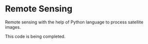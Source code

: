 # Remote Sensing
 Remote sensing with the help of Python language to process satellite images.
 
 This code is being completed.
